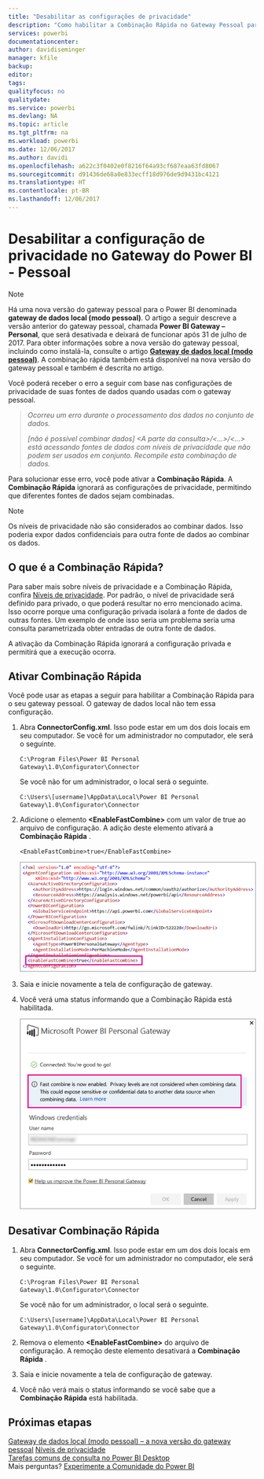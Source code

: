 ```yaml
---
title: "Desabilitar as configurações de privacidade"
description: "Como habilitar a Combinação Rápida no Gateway Pessoal para desabilitar as configurações de privacidade para a atualização."
services: powerbi
documentationcenter: 
author: davidiseminger
manager: kfile
backup: 
editor: 
tags: 
qualityfocus: no
qualitydate: 
ms.service: powerbi
ms.devlang: NA
ms.topic: article
ms.tgt_pltfrm: na
ms.workload: powerbi
ms.date: 12/06/2017
ms.author: davidi
ms.openlocfilehash: a622c3f0402e0f8216f64a93cf687eaa63fd8067
ms.sourcegitcommit: d91436de68a0e833ecff18d976de9d9431bc4121
ms.translationtype: HT
ms.contentlocale: pt-BR
ms.lasthandoff: 12/06/2017
---
```

# <a name="disable-privacy-setting-in-power-bi-gateway---personal"></a>Desabilitar a configuração de privacidade no Gateway do Power BI - Pessoal
> [!NOTE]
> Há uma nova versão do gateway pessoal para o Power BI denominada **gateway de dados local (modo pessoal)**. O artigo a seguir descreve a versão anterior do gateway pessoal, chamada **Power BI Gateway – Personal**, que será desativada e deixará de funcionar após 31 de julho de 2017. Para obter informações sobre a nova versão do gateway pessoal, incluindo como instalá-la, consulte o artigo [**Gateway de dados local (modo pessoal)**](service-gateway-personal-mode.md). A combinação rápida também está disponível na nova versão do gateway pessoal e também é descrita no artigo.
> 
> 

Você poderá receber o erro a seguir com base nas configurações de privacidade de suas fontes de dados quando usadas com o gateway pessoal.

> *Ocorreu um erro durante o processamento dos dados no conjunto de dados.*
> 
> *[não é possível combinar dados] &lt;A parte da consulta&gt;/&lt;…&gt;/&lt;…&gt; está acessando fontes de dados com níveis de privacidade que não podem ser usados em conjunto. Recompile esta combinação de dados.*
> 
> 

Para solucionar esse erro, você pode ativar a **Combinação Rápida**. A **Combinação Rápida** ignorará as configurações de privacidade, permitindo que diferentes fontes de dados sejam combinadas.

> [!NOTE]
> Os níveis de privacidade não são considerados ao combinar dados. Isso poderia expor dados confidenciais para outra fonte de dados ao combinar os dados.
> 
> 

## <a name="what-is-fast-combine"></a>O que é a Combinação Rápida?
Para saber mais sobre níveis de privacidade e a Combinação Rápida, confira [Níveis de privacidade](https://support.office.com/en-us/article/Privacy-levels-Power-Query-CC3EDE4D-359E-4B28-BC72-9BEE7900B540). Por padrão, o nível de privacidade será definido para privado, o que poderá resultar no erro mencionado acima. Isso ocorre porque uma configuração privada isolará a fonte de dados de outras fontes. Um exemplo de onde isso seria um problema seria uma consulta parametrizada obter entradas de outra fonte de dados.

A ativação da Combinação Rápida ignorará a configuração privada e permitirá que a execução ocorra.

## <a name="turn-on-fast-combine"></a>Ativar Combinação Rápida
Você pode usar as etapas a seguir para habilitar a Combinação Rápida para o seu gateway pessoal. O gateway de dados local não tem essa configuração.

1. Abra **ConnectorConfig.xml**.  Isso pode estar em um dos dois locais em seu computador.  Se você for um administrador no computador, ele será o seguinte.
   
    <pre><code>C:\Program Files\Power BI Personal Gateway\1.0\Configurator\Connector</code></pre>
   
    Se você não for um administrador, o local será o seguinte.
   
    <pre><code>C:\Users\[username]\AppData\Local\Power BI Personal Gateway\1.0\Configurator\Connector</code></pre>
2. Adicione o elemento **&lt;EnableFastCombine&gt;** com um valor de true ao arquivo de configuração. A adição deste elemento ativará a **Combinação Rápida** .
   
   <pre><code>&lt;EnableFastCombine&gt;true&lt;/EnableFastCombine&gt;</code></pre>
   
   ![](media/refresh-enable-fast-combine/configfile.png)
3. Saia e inicie novamente a tela de configuração de gateway.
4. Você verá uma status informando que a Combinação Rápida está habilitada.
   
   ![](media/refresh-enable-fast-combine/fastcombineenabled.png)

## <a name="turn-off-fast-combine"></a>Desativar Combinação Rápida
1. Abra **ConnectorConfig.xml**.  Isso pode estar em um dos dois locais em seu computador.  Se você for um administrador no computador, ele será o seguinte.
   
    <pre><code>C:\Program Files\Power BI Personal Gateway\1.0\Configurator\Connector</code></pre>
   
    Se você não for um administrador, o local será o seguinte.
   
    <pre><code>C:\Users\[username]\AppData\Local\Power BI Personal Gateway\1.0\Configurator\Connector</code></pre>
2. Remova o elemento **&lt;EnableFastCombine&gt;** do arquivo de configuração. A remoção deste elemento desativará a **Combinação Rápida** .
3. Saia e inicie novamente a tela de configuração de gateway.
4. Você não verá mais o status informando se você sabe que a **Combinação Rápida** está habilitada.

## <a name="next-steps"></a>Próximas etapas
[Gateway de dados local (modo pessoal) – a nova versão do gateway pessoal](service-gateway-personal-mode.md)
[Níveis de privacidade](https://support.office.com/en-us/article/Privacy-levels-Power-Query-CC3EDE4D-359E-4B28-BC72-9BEE7900B540)  
[Tarefas comuns de consulta no Power BI Desktop](desktop-common-query-tasks.md)  
Mais perguntas? [Experimente a Comunidade do Power BI](http://community.powerbi.com/)

